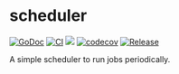 # scheduler

[![GoDoc](https://pkg.go.dev/badge/github.com/hyperjiang/scheduler)](https://pkg.go.dev/github.com/hyperjiang/scheduler)
[![CI](https://github.com/hyperjiang/scheduler/actions/workflows/ci.yml/badge.svg?branch=main)](https://github.com/hyperjiang/scheduler/actions/workflows/ci.yml)
[![](https://goreportcard.com/badge/github.com/hyperjiang/scheduler)](https://goreportcard.com/report/github.com/hyperjiang/scheduler)
[![codecov](https://codecov.io/gh/hyperjiang/scheduler/branch/main/graph/badge.svg)](https://codecov.io/gh/hyperjiang/scheduler)
[![Release](https://img.shields.io/github/release/hyperjiang/scheduler.svg)](https://github.com/hyperjiang/scheduler/releases)

A simple scheduler to run jobs periodically.
